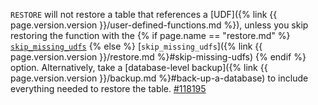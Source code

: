 `RESTORE` will not restore a table that references a [UDF]({% link {{ page.version.version }}/user-defined-functions.md %}), unless you skip restoring the function with the {% if page.name == "restore.md" %} [`skip_missing_udfs`](#skip-missing-udfs) {% else %} [`skip_missing_udfs`]({% link {{ page.version.version }}/restore.md %}#skip-missing-udfs) {% endif %} option. Alternatively, take a [database-level backup]({% link {{ page.version.version }}/backup.md %}#back-up-a-database) to include everything needed to restore the table. [#118195](https://github.com/cockroachdb/cockroach/issues/118195)